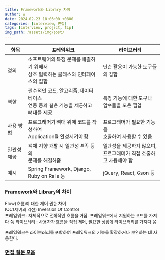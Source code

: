 ```yaml
---
title: Framework와 Library 차이
author: w
date: 2024-02-23 18:03:00 +0800
categories: [interview, 면접]
tags: [interview, project, tip]
img_path: /assets/img/post/
---
```


| 항목       | 프레임워크                                                              | 라이브러리                                                                   |
|--------------|-----------------------------------------------------------------------|------------------------------------------------------------------------------|
| 정의       | 소프트웨어의 특정 문제를 해결하기 위해서 <br>상호 협력하는 클래스와 인터페이스의 집합 | 단순 활용이 가능한 도구들의 집합                                           |
| 역할       | 필수적인 코드, 알고리즘, 데이터베이스 <br>연동 등과 같은 기능을 제공하고 뼈대를 제공 | 특정 기능에 대한 도구나 <br>함수들을 모은 집합                                   |
| 사용 방법  | 프로그래머가 뼈대 위에 코드를 작성하여 <br>Application을 완성시켜야 함         | 프로그래머가 필요한 기능을 <br>호출하여 사용할 수 있음                           |
| 일관성 제공 | 객체 지향 개발 시 일관성 부족 등의 <br>문제를 해결해줌                     | 일관성을 제공하지 않으며, <br>프로그래머가 직접 호출하고 사용해야 함           |
| 예시       | Spring Framework, Django, Ruby on Rails 등                            | jQuery, React, Gson 등                                                       |

### Framework와 Library의 차이
Flow(흐름)에 대한 제어 권한 차이  
IOC(제어의 역전) Inversion Of Control  
프레임워크 : 자체적으로 전체적인 흐름을 가짐. 프레임워크에서 지원하는 코드를 가져다 씀 
라이브러리 : 사용자가 흐름을 직접 제어, 필요한 상황에 라이브러리를 가져다 씀

프레임워크는 라이브러리를 포함하여 프레임워크의 기능을 확장하거나 보완하는 데 사용한다.

### [면접 질문 모음](/posts/면접-질문-모음)